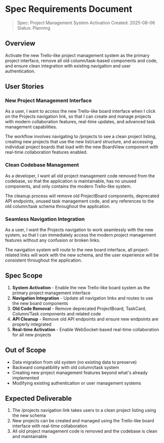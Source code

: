 # Spec Requirements Document

> Spec: Project Management System Activation
> Created: 2025-08-06
> Status: Planning

## Overview

Activate the new Trello-like project management system as the primary project interface, remove all old column/task-based components and code, and ensure clean integration with existing navigation and user authentication.

## User Stories

### New Project Management Interface

As a user, I want to access the new Trello-like board interface when I click on the Projects navigation link, so that I can create and manage projects with modern collaboration features, real-time updates, and advanced task management capabilities.

The workflow involves navigating to /projects to see a clean project listing, creating new projects that use the new list/card structure, and accessing individual project boards that load with the new BoardView component with real-time collaboration features enabled.

### Clean Codebase Management

As a developer, I want all old project management code removed from the codebase, so that the application is maintainable, has no unused components, and only contains the modern Trello-like system.

The cleanup process will remove old ProjectBoard components, deprecated API endpoints, unused task management code, and any references to the old column/task schema throughout the application.

### Seamless Navigation Integration

As a user, I want the Projects navigation to work seamlessly with the new system, so that I can immediately access the modern project management features without any confusion or broken links.

The navigation system will route to the new board interface, all project-related links will work with the new schema, and the user experience will be consistent throughout the application.

## Spec Scope

1. **System Activation** - Enable the new Trello-like board system as the primary project management interface
2. **Navigation Integration** - Update all navigation links and routes to use the new board components
3. **Old Code Removal** - Remove deprecated ProjectBoard, TaskCard, Column/Task components and related code
4. **API Cleanup** - Remove old API endpoints and ensure new endpoints are properly integrated
5. **Real-time Activation** - Enable WebSocket-based real-time collaboration for all new projects

## Out of Scope

- Data migration from old system (no existing data to preserve)
- Backward compatibility with old column/task system
- Creating new project management features beyond what's already implemented
- Modifying existing authentication or user management systems

## Expected Deliverable

1. The /projects navigation link takes users to a clean project listing using the new schema
2. New projects can be created and managed using the Trello-like board interface with real-time collaboration
3. All old project management code is removed and the codebase is clean and maintainable
